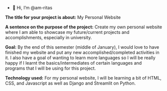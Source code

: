 - 👋 Hi, I’m @am-ritas

**The title for your project is about:** My Personal Website

**A sentence on the purpose of the project:** Create my own personal website where I am able to showcase my future/current projects and accomplishments, especially in university.

**Goal:** By the end of this semester (middle of January), I would love to have finished my website and put any new accomplished/completed activities in it. I also have a goal of wanting to learn more languages so I will be really happy if I learnt the basics/intermediates of certain languages and programs that I will be using for this project.

**Technology used:** For my personal website, I will be learning a bit of HTML, CSS, and Javascript as well as Django and Streamlit on Python.
